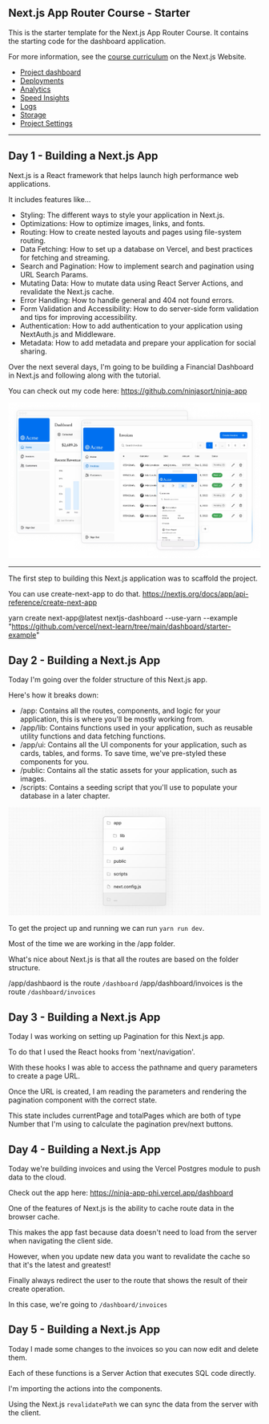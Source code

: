 ## Next.js App Router Course - Starter

This is the starter template for the Next.js App Router Course. It contains the starting code for the dashboard application.

For more information, see the [course curriculum](https://nextjs.org/learn) on the Next.js Website.

- [Project dashboard](https://vercel.com/camerons-projects-a4bd4993/ninja-app)
- [Deployments](https://vercel.com/camerons-projects-a4bd4993/ninja-app/deployments)
- [Analytics](https://vercel.com/camerons-projects-a4bd4993/ninja-app/analytics?environment=all)
- [Speed Insights](https://vercel.com/camerons-projects-a4bd4993/ninja-app/speed-insights)
- [Logs](https://vercel.com/camerons-projects-a4bd4993/ninja-app/logs)
- [Storage](https://vercel.com/camerons-projects-a4bd4993/ninja-app/stores)
- [Project Settings](https://vercel.com/camerons-projects-a4bd4993/ninja-app/settings)

---

## Day 1 - Building a Next.js App

Next.js is a React framework that helps launch high performance web applications.

It includes features like...

- Styling: The different ways to style your application in Next.js.
- Optimizations: How to optimize images, links, and fonts.
- Routing: How to create nested layouts and pages using file-system routing.
- Data Fetching: How to set up a database on Vercel, and best practices for fetching and streaming.
- Search and Pagination: How to implement search and pagination using URL Search Params.
- Mutating Data: How to mutate data using React Server Actions, and revalidate the Next.js cache.
- Error Handling: How to handle general and 404 not found errors.
- Form Validation and Accessibility: How to do server-side form validation and tips for improving accessibility.
- Authentication: How to add authentication to your application using NextAuth.js and Middleware.
- Metadata: How to add metadata and prepare your application for social sharing.

Over the next several days, I'm going to be building a Financial Dashboard in Next.js and following along with the tutorial.

You can check out my code here:
https://github.com/ninjasort/ninja-app

![Alt text](public/dashboard.png)

---

The first step to building this Next.js application was to scaffold the project.

You can use create-next-app to do that.
https://nextjs.org/docs/app/api-reference/create-next-app

yarn create next-app@latest nextjs-dashboard
--use-yarn
--example "https://github.com/vercel/next-learn/tree/main/dashboard/starter-example"

## Day 2 - Building a Next.js App

Today I'm going over the folder structure of this Next.js app.

Here's how it breaks down:

- /app: Contains all the routes, components, and logic for your application, this is where you'll be mostly working from.
- /app/lib: Contains functions used in your application, such as reusable utility functions and data fetching functions.
- /app/ui: Contains all the UI components for your application, such as cards, tables, and forms. To save time, we've pre-styled these components for you.
- /public: Contains all the static assets for your application, such as images.
- /scripts: Contains a seeding script that you'll use to populate your database in a later chapter.

![Alt text](public/folder-structure.png)

To get the project up and running we can run `yarn run dev`.

Most of the time we are working in the /app folder.

What's nice about Next.js is that all the routes are based on the folder structure.

/app/dashbaord is the route `/dashboard`
/app/dashboard/invoices is the route `/dashboard/invoices`

## Day 3 - Building a Next.js App

Today I was working on setting up Pagination for this Next.js app.

To do that I used the React hooks from 'next/navigation'.

With these hooks I was able to access the pathname and query parameters to create a page URL.

Once the URL is created, I am reading the parameters and rendering the pagination component with the correct state.

This state includes currentPage and totalPages which are both of type Number that I'm using to calculate the pagination prev/next buttons.

## Day 4 - Building a Next.js App

Today we're building invoices and using the Vercel Postgres module to push data to the cloud.

Check out the app here: https://ninja-app-phi.vercel.app/dashboard

One of the features of Next.js is the ability to cache route data in the browser cache.

This makes the app fast because data doesn't need to load from the server when navigating the client side.

However, when you update new data you want to revalidate the cache so that it's the latest and greatest!

Finally always redirect the user to the route that shows the result of their create operation.

In this case, we're going to `/dashboard/invoices`

## Day 5 - Building a Next.js App

Today I made some changes to the invoices so you can now edit and delete them.

Each of these functions is a Server Action that executes SQL code directly.

I'm importing the actions into the components.

Using the Next.js `revalidatePath` we can sync the data from the server with the client.
